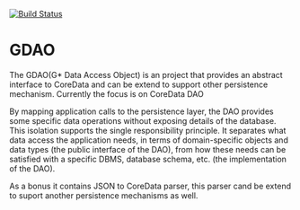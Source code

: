 [![Build Status](https://travis-ci.org/vadeara/GDAO.svg?branch=master)](https://travis-ci.org/vadeara/GDAO)

# GDAO
The GDAO(G* Data Access Object) is an project that provides an abstract interface to CoreData and can be extend to support other persistence mechanism. Currently the focus is on CoreData DAO

By mapping application calls to the persistence layer, the DAO provides some specific data operations without exposing details of the database. 
This isolation supports the single responsibility principle. 
It separates what data access the application needs, in terms of domain-specific objects and data types (the public interface of the DAO), from how these needs can be satisfied with a specific DBMS, database schema, etc. (the implementation of the DAO). 

As a bonus it contains JSON to CoreData parser, this parser cand be extend to suport another persistence mechanisms as well.
